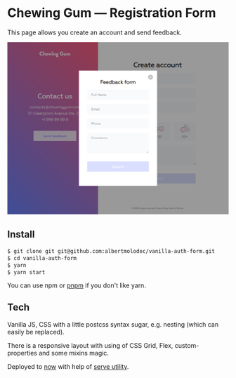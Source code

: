 # Chewing Gum — Registration Form

This page allows you create an account and send feedback.

![Chewing Gum Preview](./src/images/preview.png)

## Install

```
$ git clone git git@github.com:albertmolodec/vanilla-auth-form.git
$ cd vanilla-auth-form
$ yarn
$ yarn start
```

You can use npm or [pnpm](https://pnpm.js.org) if you don't like yarn.

## Tech

Vanilla JS, CSS with a little postcss syntax sugar, e.g. nesting (which can easily be replaced).

There is a responsive layout with using of CSS Grid, Flex, custom-properties and some mixins magic.

Deployed to [now](https://vanilla-auth-form.albertmolodec.now.sh) with help of [serve utility](https://github.com/zeit/serve).
